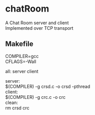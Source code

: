 chatRoom
========

A Chat Room server and client  
Implemented over TCP transport  
  
  Makefile    
----------------------------------------  
  
COMPILER=gcc  
CFLAGS=-Wall  
  
all: server client  
  
server:  
  $(COMPILER) -g crsd.c -o crsd -pthread  
client:  
	$(COMPILER) -g crc.c -o crc   
clean:  
	rm crsd crc    

